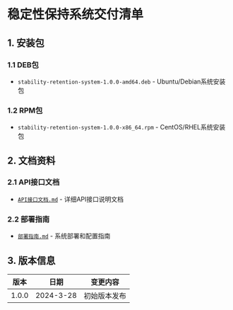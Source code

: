 # 稳定性保持系统交付清单

## 1. 安装包

### 1.1 DEB包
- `stability-retention-system-1.0.0-amd64.deb` - Ubuntu/Debian系统安装包

### 1.2 RPM包
- `stability-retention-system-1.0.0-x86_64.rpm` - CentOS/RHEL系统安装包

## 2. 文档资料

### 2.1 API接口文档
- [`API接口文档.md`](API接口文档.md) - 详细API接口说明文档

### 2.2 部署指南
- [`部署指南.md`](部署指南.md) - 系统部署和配置指南

## 3. 版本信息

| 版本 | 日期 | 变更内容 |
|------|------|----------|
| 1.0.0 | 2024-3-28 | 初始版本发布 | 